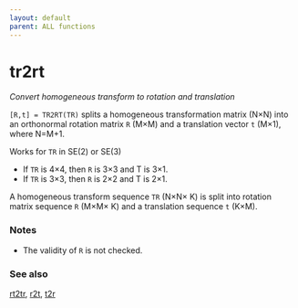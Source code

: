 ```yaml
---
layout: default
parent: ALL functions
---
```

# tr2rt
_Convert homogeneous transform to rotation and translation_


```[R,t] = TR2RT(TR)``` splits a homogeneous transformation matrix (N&times;N) into an
orthonormal rotation matrix `R` (M&times;M) and a translation vector `t` (M&times;1), where
N=M+1.


Works for `TR` in SE(2) or SE(3)
* If `TR` is 4&times;4, then `R` is 3&times;3 and T is 3&times;1.
* If `TR` is 3&times;3, then `R` is 2&times;2 and T is 2&times;1.



A homogeneous transform sequence `TR` (N&times;N&times; K) is split into rotation matrix
sequence `R` (M&times;M&times; K) and a translation sequence `t` (K&times;M).
### Notes
* The validity of `R` is not checked.

### See also

[rt2tr](rt2tr.md), [r2t](r2t.md), [t2r](t2r.md)

